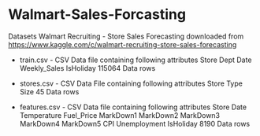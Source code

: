 # Walmart-Sales-Forcasting

Datasets
Walmart Recruiting - Store Sales Forecasting downloaded from https://www.kaggle.com/c/walmart-recruiting-store-sales-forecasting

- train.csv - CSV Data file containing following attributes
Store
Dept
Date
Weekly_Sales
IsHoliday
115064 Data rows

- stores.csv - CSV Data File containing following attributes
Store
Type
Size
45 Data rows

- features.csv - CSV Data file containing following attributes
Store
Date
Temperature
Fuel_Price
MarkDown1
MarkDown2
MarkDown3
MarkDown4
MarkDown5
CPI
Unemployment
IsHoliday
8190 Data rows
